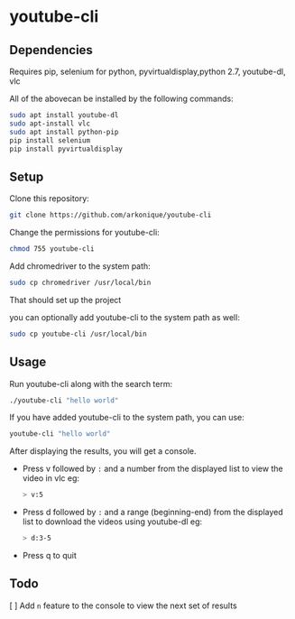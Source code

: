 # youtube-cli

## Dependencies

Requires pip, selenium for python, pyvirtualdisplay,python 2.7, youtube-dl, vlc

All of the abovecan be installed by the following commands:

```bash
sudo apt install youtube-dl
sudo apt-install vlc
sudo apt install python-pip
pip install selenium
pip install pyvirtualdisplay
```

## Setup

Clone this repository: 

```bash
git clone https://github.com/arkonique/youtube-cli
```

Change the permissions for youtube-cli:

```bash
chmod 755 youtube-cli
```

Add chromedriver to the system path:

```bash
sudo cp chromedriver /usr/local/bin
```

That should set up the project

you can optionally add youtube-cli to the system path as well:

```bash
sudo cp youtube-cli /usr/local/bin
```

## Usage

Run youtube-cli along with the  search term:

```bash
./youtube-cli "hello world"
```

If you have added youtube-cli to the system path, you can use:

```bash
youtube-cli "hello world"
```

After displaying the results, you will get a console.

- Press v followed by `:` and a number from the displayed list to view the video in vlc
	eg: 

	```bash
	> v:5
	```

- Press d followed by `:` and a range (beginning-end) from the displayed list to download the videos using youtube-dl
	eg:

	```bash
	> d:3-5
	```

- Press q to quit

## Todo

[ ] Add `n` feature to the console to view the next set of results